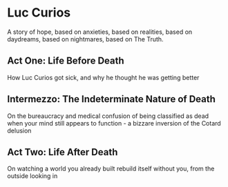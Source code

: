 # Luc Curios

A story of hope, based on anxieties, based on realities, based on daydreams, based on nightmares, based on The Truth.

## Act One: Life Before Death

How Luc Curios got sick, and why he thought he was getting better

## Intermezzo: The Indeterminate Nature of Death

On the bureaucracy and medical confusion of being classified as dead when your mind still appears to function - a bizzare inversion of the Cotard delusion

## Act Two: Life After Death

On watching a world you already built rebuild itself without you, from the outside looking in
